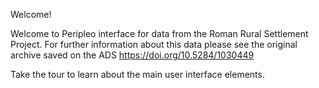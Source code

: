 Welcome!

Welcome to Peripleo interface for data from the Roman Rural Settlement Project. For further information about this data please see the original archive saved on the ADS https://doi.org/10.5284/1030449

Take the tour to learn about the main user interface elements.
